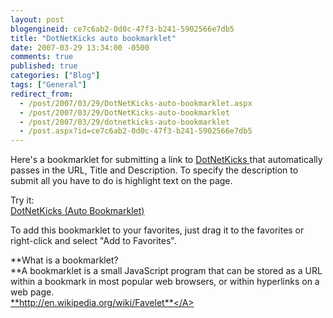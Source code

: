 ```yaml
---
layout: post
blogengineid: ce7c6ab2-0d0c-47f3-b241-5902566e7db5
title: "DotNetKicks auto bookmarklet"
date: 2007-03-29 13:34:00 -0500
comments: true
published: true
categories: ["Blog"]
tags: ["General"]
redirect_from: 
  - /post/2007/03/29/DotNetKicks-auto-bookmarklet.aspx
  - /post/2007/03/29/DotNetKicks-auto-bookmarklet
  - /post/2007/03/29/dotnetkicks-auto-bookmarklet
  - /post.aspx?id=ce7c6ab2-0d0c-47f3-b241-5902566e7db5
---
```

<!-- more -->

Here's a bookmarklet for submitting a link to <A href="http://dotnetkicks.com/">DotNetKicks </A>that automatically passes in the URL, Title and Description. To specify the description to submit all you have to do is highlight text on the page.

Try it:<BR><A href="javascript:var d='';if (window.getSelection){d=window.getSelection();}else if (document.getSelection){d=document.getSelection();}else if (document.selection){d=document.selection.createRange().text;}document.location.href='http://dotnetkicks.com/kick?url='+escape(document.location.href)+'&amp;title='+escape(document.title)+'&amp;description='+d;">DotNetKicks (Auto Bookmarklet)</A>

To add this bookmarklet to your favorites, just drag it to the favorites or right-click and select "Add to Favorites".

**What is a bookmarklet?<BR>**A bookmarklet is a small JavaScript program that can be stored as a URL within a bookmark in most popular web browsers, or within hyperlinks on a web page.<BR><A href="http://en.wikipedia.org/wiki/Favelet">**http://en.wikipedia.org/wiki/Favelet**</A>
